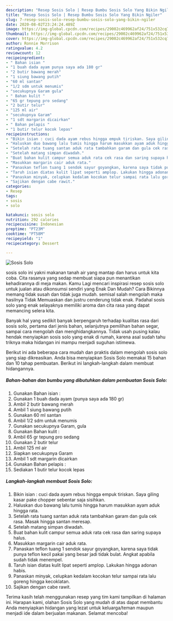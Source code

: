 ```yaml
---
description: "Resep Sosis Solo | Resep Bumbu Sosis Solo Yang Bikin Ngiler"
title: "Resep Sosis Solo | Resep Bumbu Sosis Solo Yang Bikin Ngiler"
slug: 7-resep-sosis-solo-resep-bumbu-sosis-solo-yang-bikin-ngiler
date: 2020-08-02T23:24:24.489Z
image: https://img-global.cpcdn.com/recipes/29002c469962af24/751x532cq70/sosis-solo-foto-resep-utama.jpg
thumbnail: https://img-global.cpcdn.com/recipes/29002c469962af24/751x532cq70/sosis-solo-foto-resep-utama.jpg
cover: https://img-global.cpcdn.com/recipes/29002c469962af24/751x532cq70/sosis-solo-foto-resep-utama.jpg
author: Ronnie Morrison
ratingvalue: 4.2
reviewcount: 12
recipeingredient:
- " Bahan isian "
- "1 buah dada ayam punya saya ada 180 gr"
- "2 butir bawang merah"
- "1 siung bawang putih"
- "60 ml santan"
- "1/2 sdm untuk menumis"
- "secukupnya Garam gula"
- " Bahan kulit "
- "65 gr tepung pro sedang"
- "2 butir telur"
- "125 ml air"
- "secukupnya Garam"
- "1 sdt margarin dicairkan"
- " Bahan pelapis "
- "1 butir telur kocok lepas"
recipeinstructions:
- "Bikin isian : cuci dada ayam rebus hingga empuk tiriskan. Saya giling kasar pake chopper sebentar saja sisihkan."
- "Haluskan duo bawang lalu tumis hingga harum masukkan ayam aduk hingga rata."
- "Setelah rata tuang santan aduk rata tambahkan garam dan gula cek rasa. Masak hingga santan meresap."
- "Setelah matang simpan diwadah."
- "Buat bahan kulit campur semua aduk rata cek rasa dan saring supaya halus."
- "Masukkan margarin cair aduk rata."
- "Panaskan teflon tuang 1 sendok sayur goyangkan, karena saya tidak punya teflon kecil pakai yang besar jadi tidak bulat. Angkat apabila sudah tidak menempel."
- "Taruh isian diatas kulit lipat seperti amplop. Lakukan hingga adonan habis."
- "Panaskan minyak, celupkan kedalam kocokan telur sampai rata lalu goreng hingga kecoklatan."
- "Sajikan dengan cabe rawit."
categories:
- Resep
tags:
- sosis
- solo

katakunci: sosis solo 
nutrition: 292 calories
recipecuisine: Indonesian
preptime: "PT23M"
cooktime: "PT58M"
recipeyield: "1"
recipecategory: Dessert

---
```



![Sosis Solo](https://img-global.cpcdn.com/recipes/29002c469962af24/751x532cq70/sosis-solo-foto-resep-utama.jpg)


sosis solo ini yakni makanan tanah air yang mantap dan harus untuk kita coba. Cita rasanya yang sedap membuat siapa pun menantikan kehadirannya di meja makan.
Kamu Lagi mencari inspirasi resep sosis solo untuk jualan atau dikonsumsi sendiri yang Enak Dan Mudah? Cara Bikinnya memang tidak susah dan tidak juga mudah. semisal salah mengolah maka hasilnya Tidak Memuaskan dan justru cenderung tidak enak. Padahal sosis solo yang enak selayaknya memiliki aroma dan cita rasa yang dapat memancing selera kita.

Banyak hal yang sedikit banyak berpengaruh terhadap kualitas rasa dari sosis solo, pertama dari jenis bahan, selanjutnya pemilihan bahan segar, sampai cara mengolah dan menghidangkannya. Tidak usah pusing kalau hendak menyiapkan sosis solo yang enak di rumah, karena asal sudah tahu triknya maka hidangan ini mampu menjadi suguhan istimewa.




Berikut ini ada beberapa cara mudah dan praktis dalam mengolah sosis solo yang siap dikreasikan. Anda bisa menyiapkan Sosis Solo memakai 15 bahan dan 10 tahap pembuatan. Berikut ini langkah-langkah dalam membuat hidangannya.

<!--inarticleads1-->

##### Bahan-bahan dan bumbu yang dibutuhkan dalam pembuatan Sosis Solo:

1. Gunakan  Bahan isian :
1. Gunakan 1 buah dada ayam (punya saya ada 180 gr)
1. Ambil 2 butir bawang merah
1. Ambil 1 siung bawang putih
1. Gunakan 60 ml santan
1. Ambil 1/2 sdm untuk menumis
1. Gunakan secukupnya Garam, gula
1. Gunakan  Bahan kulit :
1. Ambil 65 gr tepung pro sedang
1. Gunakan 2 butir telur
1. Ambil 125 ml air
1. Siapkan secukupnya Garam
1. Ambil 1 sdt margarin dicairkan
1. Gunakan  Bahan pelapis :
1. Sediakan 1 butir telur kocok lepas




<!--inarticleads2-->

##### Langkah-langkah membuat Sosis Solo:

1. Bikin isian : cuci dada ayam rebus hingga empuk tiriskan. Saya giling kasar pake chopper sebentar saja sisihkan.
1. Haluskan duo bawang lalu tumis hingga harum masukkan ayam aduk hingga rata.
1. Setelah rata tuang santan aduk rata tambahkan garam dan gula cek rasa. Masak hingga santan meresap.
1. Setelah matang simpan diwadah.
1. Buat bahan kulit campur semua aduk rata cek rasa dan saring supaya halus.
1. Masukkan margarin cair aduk rata.
1. Panaskan teflon tuang 1 sendok sayur goyangkan, karena saya tidak punya teflon kecil pakai yang besar jadi tidak bulat. Angkat apabila sudah tidak menempel.
1. Taruh isian diatas kulit lipat seperti amplop. Lakukan hingga adonan habis.
1. Panaskan minyak, celupkan kedalam kocokan telur sampai rata lalu goreng hingga kecoklatan.
1. Sajikan dengan cabe rawit.




Terima kasih telah menggunakan resep yang tim kami tampilkan di halaman ini. Harapan kami, olahan Sosis Solo yang mudah di atas dapat membantu Anda menyiapkan hidangan yang lezat untuk keluarga/teman maupun menjadi ide dalam berjualan makanan. Selamat mencoba!
